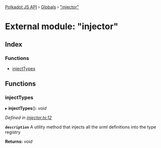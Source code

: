 [Polkadot JS API](../README.md) › [Globals](../globals.md) › ["injector"](_injector_.md)

# External module: "injector"

## Index

### Functions

* [injectTypes](_injector_.md#injecttypes)

## Functions

###  injectTypes

▸ **injectTypes**(): *void*

*Defined in [injector.ts:12](https://github.com/polkadot-js/api/blob/4ec6a0f9b8/packages/types/src/injector.ts#L12)*

**`description`** A utility method that injects all the srml definitions into the type registry

**Returns:** *void*
